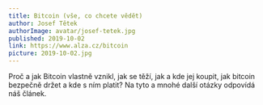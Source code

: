 ```yaml
---
title: Bitcoin (vše, co chcete vědět)
author: Josef Tětek
authorImage: avatar/josef-tetek.jpg
published: 2019-10-02
link: https://www.alza.cz/bitcoin
picture: 2019-10-02.jpg
---
```


Proč a jak Bitcoin vlastně vznikl, jak se těží, jak a kde jej koupit, jak bitcoin bezpečně držet a kde s ním platit? Na tyto a mnohé další otázky odpovídá náš článek.

